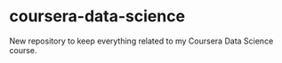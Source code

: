 # coursera-data-science
New repository to keep everything related to my Coursera Data Science course.
